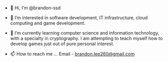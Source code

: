 - 👋 Hi, I’m @brandon-ssd
- 👀 I’m interested in software development, IT infrastructure, cloud computing and game development.
- 🌱 I’m currently learning computer science and information technology, with a specialty in cryptography.
        I am attempting to teach myself how to develop games just out of pure personal interest.

- 📫 How to reach me ...
            Email - brandon.lee260@gmail.com
            
